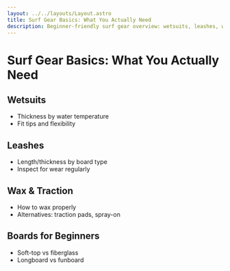 ```yaml
---
layout: ../../layouts/Layout.astro
title: Surf Gear Basics: What You Actually Need
description: Beginner-friendly surf gear overview: wetsuits, leashes, wax/traction, and beginner board choices.
---
```


# Surf Gear Basics: What You Actually Need

## Wetsuits
- Thickness by water temperature
- Fit tips and flexibility

## Leashes
- Length/thickness by board type
- Inspect for wear regularly

## Wax & Traction
- How to wax properly
- Alternatives: traction pads, spray-on

## Boards for Beginners
- Soft-top vs fiberglass
- Longboard vs funboard


